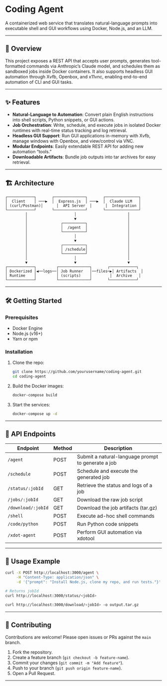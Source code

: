 # Coding Agent

A containerized web service that translates natural-language prompts into executable shell and GUI workflows using Docker, Node.js, and an LLM.

---

## 🚀 Overview

This project exposes a REST API that accepts user prompts, generates tool-formatted commands via Anthropic’s Claude model, and schedules them as sandboxed jobs inside Docker containers. It also supports headless GUI automation through Xvfb, Openbox, and x11vnc, enabling end-to-end automation of CLI and GUI tasks.

---

## ✨ Features

- **Natural-Language to Automation**: Convert plain English instructions into shell scripts, Python snippets, or GUI actions.
- **Job Orchestration**: Write, schedule, and execute jobs in isolated Docker runtimes with real-time status tracking and log retrieval.
- **Headless GUI Support**: Run GUI applications in-memory with Xvfb, manage windows with Openbox, and view/control via VNC.
- **Modular Endpoints**: Easily extendable REST API for adding new automation “tools.”
- **Downloadable Artifacts**: Bundle job outputs into tar archives for easy retrieval.

---

## 🏗 Architecture

```plaintext
┌────────────┐       ┌──────────────┐       ┌───────────────┐
│  Client    │ ───▶  │  Express.js  │ ───▶  │  Claude LLM   │
│ (curl/Postman)│      │  API Server  │      │  Integration │
└────────────┘       └──────────────┘       └───────────────┘
         │                     │                       │
         │                     ▼                       │
         │               ┌──────────┐                  │
         │               │  /agent  │                  │
         │               └──────────┘                  │
         │                     │                       │
         │                     ▼                       │
         │               ┌──────────┐                  │
         │               │ /schedule│                  │
         │               └──────────┘                  │
         │                     │                       │
         ▼                     ▼                       ▼
┌────────────┐         ┌──────────────┐       ┌────────────┐
│ Dockerized │◀──logs──│ Job Runner   │──files─▶│ Artifacts  │
│ Runtime    │         │ (scripts)    │        │  Archive   │
└────────────┘         └──────────────┘       └────────────┘
```

---

## 🛠️ Getting Started

### Prerequisites

- Docker Engine
- Node.js (v16+)
- Yarn or npm

### Installation

1. Clone the repo:

   ```bash
   git clone https://github.com/yourusername/coding-agent.git
   cd coding-agent
   ```

2. Build the Docker images:

   ```bash
   docker-compose build
   ```

3. Start the services:

   ```bash
   docker-compose up -d
   ```

---

## 🎯 API Endpoints

| Endpoint           | Method | Description                                        |
| ------------------ | ------ | -------------------------------------------------- |
| `/agent`           | POST   | Submit a natural-language prompt to generate a job |
| `/schedule`        | POST   | Schedule and execute the generated job             |
| `/status/:jobId`   | GET    | Retrieve the status and logs of a job              |
| `/jobs/:jobId`     | GET    | Download the raw job script                        |
| `/download/:jobId` | GET    | Download the job artifacts (tar.gz)                |
| `/shell`           | POST   | Execute ad-hoc shell commands                      |
| `/code/python`     | POST   | Run Python code snippets                           |
| `/xdot-agent`      | POST   | Perform GUI automation via xdotool                 |

---

## 📖 Usage Example

```bash
curl -X POST http://localhost:3000/agent \
     -H "Content-Type: application/json" \
     -d '{"prompt": "Install Node.js, clone my repo, and run tests."}'

# Returns jobId
curl http://localhost:3000/status/<jobId>

curl http://localhost:3000/download/<jobId> -o output.tar.gz
```

---

## 🤝 Contributing

Contributions are welcome! Please open issues or PRs against the `main` branch.

1. Fork the repository.
2. Create a feature branch (`git checkout -b feature-name`).
3. Commit your changes (`git commit -m "Add feature"`).
4. Push to your branch (`git push origin feature-name`).
5. Open a Pull Request.

---
